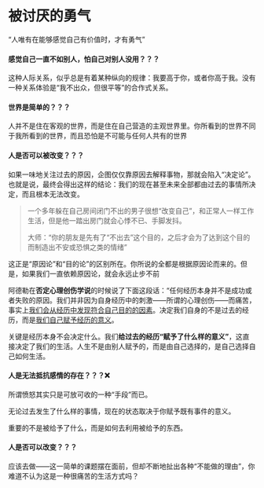 # 被讨厌的勇气

“人唯有在能够感觉自己有价值时，才有勇气”

#### 感觉自己一直不如别人，怕自己对别人没用？？？

​		这种人际关系，似乎总是有着某种纵向的规律：我要高于你，或者你高于我。没有一种关系体验是“我不出众，但很平等”的合作式关系。

#### 世界是简单的？？？

​		人并不是住在客观的世界，而是住在自己营造的主观世界里。你所看到的世界不同于我所看到的世界，而且恐怕是不可能与任何人共有的世界

#### 人是否可以被改变？？？

​		如果一味地关注过去的原因，企图仅仅靠原因去解释事物，那就会陷入“决定论”。也就是说，最终会得出这样的结论：我们的现在甚至未来全部都由过去的事情所决定，而且根本无法改变。

> 一个多年躲在自己房间闭门不出的男子很想“改变自己”，和正常人一样工作生活，但是他一踏出房门就会心悸不已、手脚发抖。
>
> 大师：“你的朋友是先有了“不出去”这个目的，之后才会为了达到这个目的而制造出不安或恐惧之类的情绪”

​		这正是“原因论”和“目的论”的区别所在。你所说的全都是根据原因论而来的。但是，如果我们一直依赖原因论，就会永远止步不前

阿德勒在**否定心理创伤学说**的时候说了下面这段话：“任何经历本身并不是成功或者失败的原因。我们并非因为自身经历中的刺激——所谓的心理创伤——而痛苦，事实上<u>我们会从经历中发现符合自己目的的因素</u>。决定我们自身的不是过去的经历，而是<u>我们自己赋予经历的意义</u>。

关键是经历本身不会决定什么。我们**给过去的经历“赋予了什么样的意义”**，这直接决定了我们的生活。人生不是由别人赋予的，而是由自己选择的，是自己选择自己如何生活。

#### 人是无法抵抗感情的存在？？？❌

所谓愤怒其实只是可放可收的一种“手段”而已。

无论过去发生了什么样的事情，现在的状态取决于你赋予既有事件的意义。

重要的不是被给予了什么，而是如何去利用被给予的东西。

#### 人是否可以改变？？？

应该去做——这一简单的课题摆在面前，但却不断地扯出各种“不能做的理由”，你难道不认为这是一种很痛苦的生活方式吗？


